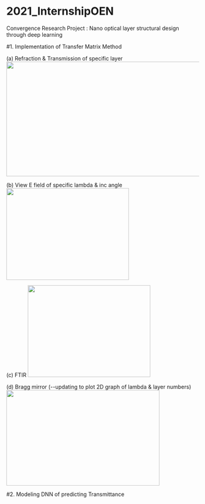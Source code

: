 # 2021_InternshipOEN
Convergence Research Project : Nano optical layer structural design through deep learning

#1. Implementation of Transfer Matrix Method

(a) Refraction & Transmission of specific layer
<img src="https://user-images.githubusercontent.com/77601144/105927563-9618ef00-6087-11eb-8b6d-f20569919e68.png" width="900" height="300">

(b) View E field of specific lambda & inc angle
<img src="https://user-images.githubusercontent.com/77601144/105927626-b8127180-6087-11eb-86d4-ba1312c26e50.gif" width="320" height="240">

(c) FTIR
<img src="https://user-images.githubusercontent.com/77601144/105927651-c3fe3380-6087-11eb-8184-b2d7f298ba77.gif" width="320" height="240">

(d) Bragg mirror (--updating to plot 2D graph of lambda & layer numbers)
<img src="https://user-images.githubusercontent.com/77601144/105927676-d0828c00-6087-11eb-9ced-1bfb4511671b.png" width="400" height="250">


#2. Modeling DNN of predicting Transmittance
